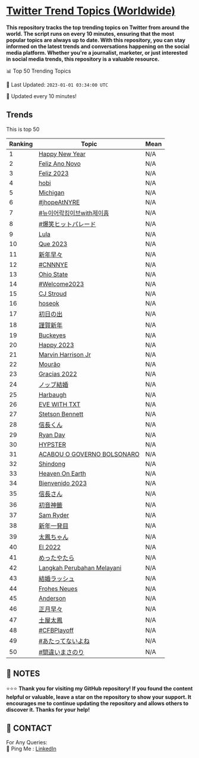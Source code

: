 [Twitter Trend Topics (Worldwide)](https://github.com/ErcinDedeoglu/Twitter-Trend-Topics)
==========

**This repository tracks the top trending topics on Twitter from around the world. 
The script runs on every 10 minutes, ensuring that the most popular topics are always up to date. 
With this repository, you can stay informed on the latest trends and conversations happening on the social media platform. 
Whether you're a journalist, marketer, or just interested in social media trends, this repository is a valuable resource.**


📊 Top 50 Trending Topics

📆 Last Updated: `2023-01-01 03:34:00 UTC`

🔧 Updated every 10 minutes!


## Trends

This is top 50

| Ranking | Topic | Mean |
| ------- | ------------ | ------------ |
| 1 | [Happy New Year](http://twitter.com/search?q=Happy+New+Year) | N/A |
| 2 | [Feliz Ano Novo](http://twitter.com/search?q=Feliz+Ano+Novo) | N/A |
| 3 | [Feliz 2023](http://twitter.com/search?q=Feliz+2023) | N/A |
| 4 | [hobi](http://twitter.com/search?q=hobi) | N/A |
| 5 | [Michigan](http://twitter.com/search?q=Michigan) | N/A |
| 6 | [#jhopeAtNYRE](http://twitter.com/search?q=%23jhopeAtNYRE) | N/A |
| 7 | [#뉴이어락킹이브with제이홉](http://twitter.com/search?q=%23%eb%89%b4%ec%9d%b4%ec%96%b4%eb%9d%bd%ed%82%b9%ec%9d%b4%eb%b8%8cwith%ec%a0%9c%ec%9d%b4%ed%99%89) | N/A |
| 8 | [#爆笑ヒットパレード](http://twitter.com/search?q=%23%e7%88%86%e7%ac%91%e3%83%92%e3%83%83%e3%83%88%e3%83%91%e3%83%ac%e3%83%bc%e3%83%89) | N/A |
| 9 | [Lula](http://twitter.com/search?q=Lula) | N/A |
| 10 | [Que 2023](http://twitter.com/search?q=Que+2023) | N/A |
| 11 | [新年早々](http://twitter.com/search?q=%e6%96%b0%e5%b9%b4%e6%97%a9%e3%80%85) | N/A |
| 12 | [#CNNNYE](http://twitter.com/search?q=%23CNNNYE) | N/A |
| 13 | [Ohio State](http://twitter.com/search?q=Ohio+State) | N/A |
| 14 | [#Welcome2023](http://twitter.com/search?q=%23Welcome2023) | N/A |
| 15 | [CJ Stroud](http://twitter.com/search?q=CJ+Stroud) | N/A |
| 16 | [hoseok](http://twitter.com/search?q=hoseok) | N/A |
| 17 | [初日の出](http://twitter.com/search?q=%e5%88%9d%e6%97%a5%e3%81%ae%e5%87%ba) | N/A |
| 18 | [謹賀新年](http://twitter.com/search?q=%e8%ac%b9%e8%b3%80%e6%96%b0%e5%b9%b4) | N/A |
| 19 | [Buckeyes](http://twitter.com/search?q=Buckeyes) | N/A |
| 20 | [Happy 2023](http://twitter.com/search?q=Happy+2023) | N/A |
| 21 | [Marvin Harrison Jr](http://twitter.com/search?q=Marvin+Harrison+Jr) | N/A |
| 22 | [Mourão](http://twitter.com/search?q=Mour%c3%a3o) | N/A |
| 23 | [Gracias 2022](http://twitter.com/search?q=Gracias+2022) | N/A |
| 24 | [ノッブ結婚](http://twitter.com/search?q=%e3%83%8e%e3%83%83%e3%83%96%e7%b5%90%e5%a9%9a) | N/A |
| 25 | [Harbaugh](http://twitter.com/search?q=Harbaugh) | N/A |
| 26 | [EVE WITH TXT](http://twitter.com/search?q=EVE+WITH+TXT) | N/A |
| 27 | [Stetson Bennett](http://twitter.com/search?q=Stetson+Bennett) | N/A |
| 28 | [信長くん](http://twitter.com/search?q=%e4%bf%a1%e9%95%b7%e3%81%8f%e3%82%93) | N/A |
| 29 | [Ryan Day](http://twitter.com/search?q=Ryan+Day) | N/A |
| 30 | [HYPSTER](http://twitter.com/search?q=HYPSTER) | N/A |
| 31 | [ACABOU O GOVERNO BOLSONARO](http://twitter.com/search?q=ACABOU+O+GOVERNO+BOLSONARO) | N/A |
| 32 | [Shindong](http://twitter.com/search?q=Shindong) | N/A |
| 33 | [Heaven On Earth](http://twitter.com/search?q=Heaven+On+Earth) | N/A |
| 34 | [Bienvenido 2023](http://twitter.com/search?q=Bienvenido+2023) | N/A |
| 35 | [信長さん](http://twitter.com/search?q=%e4%bf%a1%e9%95%b7%e3%81%95%e3%82%93) | N/A |
| 36 | [初音神籤](http://twitter.com/search?q=%e5%88%9d%e9%9f%b3%e7%a5%9e%e7%b1%a4) | N/A |
| 37 | [Sam Ryder](http://twitter.com/search?q=Sam+Ryder) | N/A |
| 38 | [新年一発目](http://twitter.com/search?q=%e6%96%b0%e5%b9%b4%e4%b8%80%e7%99%ba%e7%9b%ae) | N/A |
| 39 | [太鳳ちゃん](http://twitter.com/search?q=%e5%a4%aa%e9%b3%b3%e3%81%a1%e3%82%83%e3%82%93) | N/A |
| 40 | [El 2022](http://twitter.com/search?q=El+2022) | N/A |
| 41 | [めったやたら](http://twitter.com/search?q=%e3%82%81%e3%81%a3%e3%81%9f%e3%82%84%e3%81%9f%e3%82%89) | N/A |
| 42 | [Langkah Perubahan Melayani](http://twitter.com/search?q=Langkah+Perubahan+Melayani) | N/A |
| 43 | [結婚ラッシュ](http://twitter.com/search?q=%e7%b5%90%e5%a9%9a%e3%83%a9%e3%83%83%e3%82%b7%e3%83%a5) | N/A |
| 44 | [Frohes Neues](http://twitter.com/search?q=Frohes+Neues) | N/A |
| 45 | [Anderson](http://twitter.com/search?q=Anderson) | N/A |
| 46 | [正月早々](http://twitter.com/search?q=%e6%ad%a3%e6%9c%88%e6%97%a9%e3%80%85) | N/A |
| 47 | [土屋太鳳](http://twitter.com/search?q=%e5%9c%9f%e5%b1%8b%e5%a4%aa%e9%b3%b3) | N/A |
| 48 | [#CFBPlayoff](http://twitter.com/search?q=%23CFBPlayoff) | N/A |
| 49 | [#あたってないよね](http://twitter.com/search?q=%23%e3%81%82%e3%81%9f%e3%81%a3%e3%81%a6%e3%81%aa%e3%81%84%e3%82%88%e3%81%ad) | N/A |
| 50 | [#間違いまさのり](http://twitter.com/search?q=%23%e9%96%93%e9%81%95%e3%81%84%e3%81%be%e3%81%95%e3%81%ae%e3%82%8a) | N/A |




## 📝 NOTES

⭐⭐⭐ **Thank you for visiting my GitHub repository! If you found the content helpful or valuable, leave a star on the repository to show your support. It encourages me to continue updating the repository and allows others to discover it. Thanks for your help!**

## 📨 CONTACT

 For Any Queries:  
            🏓 Ping Me : [LinkedIn](https://www.linkedin.com/in/ercindedeoglu/)